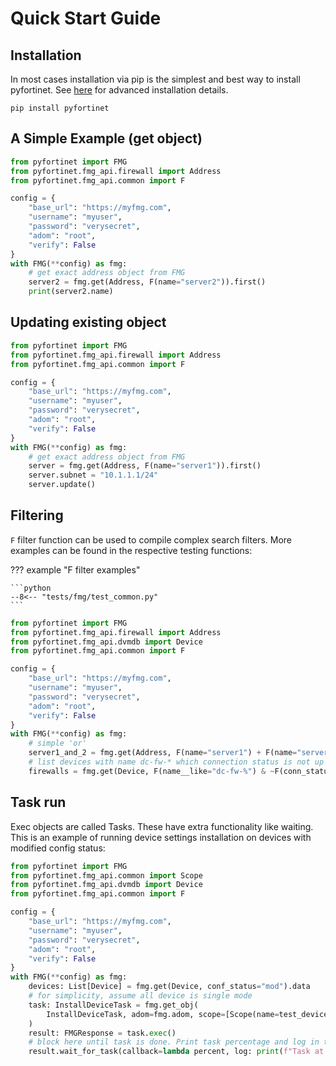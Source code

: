# Quick Start Guide

## Installation

In most cases installation via pip is the simplest and best way to install pyfortinet.
See [here](installation.md) for advanced installation details.

```shell
pip install pyfortinet
```

## A Simple Example (get object)

```python
from pyfortinet import FMG
from pyfortinet.fmg_api.firewall import Address
from pyfortinet.fmg_api.common import F

config = {
    "base_url": "https://myfmg.com",
    "username": "myuser",
    "password": "verysecret",
    "adom": "root",
    "verify": False
}
with FMG(**config) as fmg:
    # get exact address object from FMG
    server2 = fmg.get(Address, F(name="server2")).first()
    print(server2.name)
```

## Updating existing object

```python
from pyfortinet import FMG
from pyfortinet.fmg_api.firewall import Address
from pyfortinet.fmg_api.common import F

config = {
    "base_url": "https://myfmg.com",
    "username": "myuser",
    "password": "verysecret",
    "adom": "root",
    "verify": False
}
with FMG(**config) as fmg:
    # get exact address object from FMG
    server = fmg.get(Address, F(name="server1")).first()
    server.subnet = "10.1.1.1/24"
    server.update()
```

## Filtering

`F` filter function can be used to compile complex search filters. More examples can be found in the respective testing
functions:

??? example "F filter examples"

    ```python
    --8<-- "tests/fmg/test_common.py"
    ```

```python title="Short examples"
from pyfortinet import FMG
from pyfortinet.fmg_api.firewall import Address
from pyfortinet.fmg_api.dvmdb import Device
from pyfortinet.fmg_api.common import F

config = {
    "base_url": "https://myfmg.com",
    "username": "myuser",
    "password": "verysecret",
    "adom": "root",
    "verify": False
}
with FMG(**config) as fmg:
    # simple 'or'
    server1_and_2 = fmg.get(Address, F(name="server1") + F(name="server2")).data
    # list devices with name dc-fw-* which connection status is not up
    firewalls = fmg.get(Device, F(name__like="dc-fw-%") & ~F(conn_status="up")).data
```

## Task run

Exec objects are called Tasks. These have extra functionality like waiting. This is an example of running device
settings installation on devices with modified config status:

```python
from pyfortinet import FMG
from pyfortinet.fmg_api.common import Scope
from pyfortinet.fmg_api.dvmdb import Device
from pyfortinet.fmg_api.common import F

config = {
    "base_url": "https://myfmg.com",
    "username": "myuser",
    "password": "verysecret",
    "adom": "root",
    "verify": False
}
with FMG(**config) as fmg:
    devices: List[Device] = fmg.get(Device, conf_status="mod").data
    # for simplicity, assume all device is single mode
    task: InstallDeviceTask = fmg.get_obj(
        InstallDeviceTask, adom=fmg.adom, scope=[Scope(name=test_device.name, vdom="root")], flags=["auto_lock_ws"]
    )
    result: FMGResponse = task.exec()
    # block here until task is done. Print task percentage and log in the meanwhile
    result.wait_for_task(callback=lambda percent, log: print(f"Task at {percent}%: {log}"))
```
